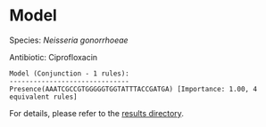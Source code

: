 
# Model

Species: *Neisseria gonorrhoeae*

Antibiotic: Ciprofloxacin

```
Model (Conjunction - 1 rules):
------------------------------
Presence(AAATCGCCGTGGGGGTGGTATTTACCGATGA) [Importance: 1.00, 4 equivalent rules]

```

For details, please refer to the [results directory](../../../../../results/scm_b/neisseria%20gonorrhoeae/ciprofloxacin/repeat_3/).

